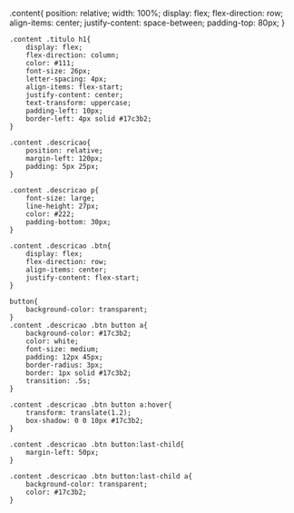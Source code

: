 
.content{
		position: relative;
		width: 100%;
		display: flex;
		flex-direction: row;
		align-items: center;
		justify-content: space-between;
		padding-top: 80px;
	}

	.content .titulo h1{
		display: flex;
		flex-direction: column;
		color: #111;
		font-size: 26px;
		letter-spacing: 4px;
		align-items: flex-start;
		justify-content: center;
		text-transform: uppercase;
		padding-left: 10px;
		border-left: 4px solid #17c3b2;
	}

	.content .descricao{
		position: relative;
		margin-left: 120px;
		padding: 5px 25px;
	}

	.content .descricao p{
		font-size: large;
		line-height: 27px;
		color: #222;
		padding-bottom: 30px;
	}

	.content .descricao .btn{
		display: flex;
		flex-direction: row;
		align-items: center;
		justify-content: flex-start;
	}

	button{
		background-color: transparent;
	}
	.content .descricao .btn button a{
		background-color: #17c3b2;
		color: white;
		font-size: medium;
		padding: 12px 45px;
		border-radius: 3px;
		border: 1px solid #17c3b2;
		transition: .5s;
	}

	.content .descricao .btn button a:hover{
		transform: translate(1.2);
		box-shadow: 0 0 10px #17c3b2;
	}

	.content .descricao .btn button:last-child{
		margin-left: 50px;
	}

	.content .descricao .btn button:last-child a{
		background-color: transparent;
		color: #17c3b2;
	}
